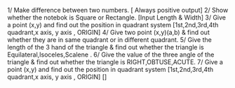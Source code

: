 1/ Make difference between two numbers. [ Always positive output]
2/ Show whether the notebok is Square or Rectangle. [Input Length & Width]
3/ Give a point (x,y) and find out the position in quadrant system [1st,2nd,3rd,4th quadrant,x axis, y axis , ORIGIN]
4/ Give two point (x,y)(a,b) & find out whether they are in same quadrant or in different quadrant.
5/ Give the length of the 3 hand of the triangle & find out whether the triangle is Equilateral,Isoceles,Scalene .
6/ Give the value of the three angle of the triangle & find out whether the triangle is RIGHT,OBTUSE,ACUTE.
7/ Give a point (x,y) and find out the position in quadrant system [1st,2nd,3rd,4th quadrant,x axis, y axis , ORIGIN] []
